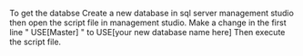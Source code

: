 To get the databse
Create a new database in sql server management studio
then open the script file in management studio.
Make a change in the first line 
" USE[Master] "
to USE[your new database name here]
Then execute the script file.

